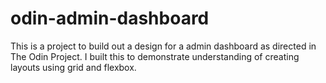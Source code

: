 # odin-admin-dashboard

This is a project to build out a design for a admin dashboard as directed in The Odin Project. I built this to demonstrate understanding of creating layouts using grid and flexbox.